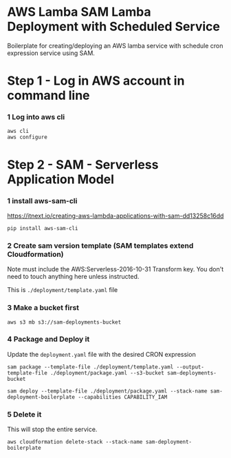 # AWS Lamba SAM Lamba Deployment with Scheduled Service

Boilerplate for creating/deploying an AWS lamba service with schedule cron expression service using SAM.

# Step 1 - Log in AWS account in command line

### 1 Log into aws cli

```
aws cli
aws configure
```

# Step 2 - SAM - Serverless Application Model

### 1 install aws-sam-cli

https://itnext.io/creating-aws-lambda-applications-with-sam-dd13258c16dd

```
pip install aws-sam-cli
```

### 2 Create sam version template (SAM templates extend Cloudformation)

Note must include the AWS:Serverless-2016-10-31 Transform key.
You don't need to touch anything here unless instructed.

This is `./deployment/template.yaml` file

### 3 Make a bucket first

```
aws s3 mb s3://sam-deployments-bucket
```

### 4 Package and Deploy it

Update the `deployment.yaml` file with the desired CRON expression

```
sam package --template-file ./deployment/template.yaml --output-template-file ./deployment/package.yaml --s3-bucket sam-deployments-bucket

sam deploy --template-file ./deployment/package.yaml --stack-name sam-deployment-boilerplate --capabilities CAPABILITY_IAM
```

### 5 Delete it

This will stop the entire service.

```
aws cloudformation delete-stack --stack-name sam-deployment-boilerplate
```